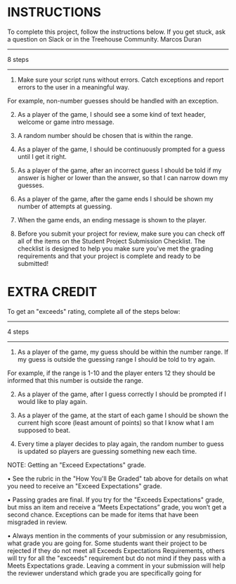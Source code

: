 # INSTRUCTIONS

To complete this project, follow the instructions below. If you get stuck, ask a question on Slack or in the Treehouse Community.
Marcos Duran

---

8 steps

---

1. Make sure your script runs without errors. Catch exceptions and report errors to the user in a meaningful way.

For example, non-number guesses should be handled with an exception.

2. As a player of the game, I should see a some kind of text header, welcome or game intro message.

3. A random number should be chosen that is within the range.

4. As a player of the game, I should be continuously prompted for a guess until I get it right.

5. As a player of the game, after an incorrect guess I should be told if my answer is higher or lower than the answer, so that I can narrow down my guesses.

6. As a player of the game, after the game ends I should be shown my number of attempts at guessing.

7. When the game ends, an ending message is shown to the player.

8. Before you submit your project for review, make sure you can check off all of the items on the Student Project Submission Checklist. The checklist is designed to help you make sure you’ve met the grading requirements and that your project is complete and ready to be submitted!

# EXTRA CREDIT

To get an "exceeds" rating, complete all of the steps below:

---

4 steps

---

1. As a player of the game, my guess should be within the number range. If my guess is outside the guessing range I should be told to try again.

For example, if the range is 1-10 and the player enters 12 they should be informed that this number is outside the range.

2. As a player of the game, after I guess correctly I should be prompted if I would like to play again.

3. As a player of the game, at the start of each game I should be shown the current high score (least amount of points) so that I know what I am supposed to beat.

4. Every time a player decides to play again, the random number to guess is updated so players are guessing something new each time.

NOTE: Getting an "Exceed Expectations" grade.

• See the rubric in the "How You'll Be Graded" tab above for details on what you need to receive an "Exceed Expectations" grade.

• Passing grades are final. If you try for the "Exceeds Expectations" grade, but miss an item and receive a “Meets Expectations” grade, you won’t get a second chance. Exceptions can be made for items that have been misgraded in review.

• Always mention in the comments of your submission or any resubmission, what grade you are going for. Some students want their project to be rejected if they do not meet all Exceeds Expectations Requirements, others will try for all the "exceeds" requirement but do not mind if they pass with a Meets Expectations grade. Leaving a comment in your submission will help the reviewer understand which grade you are specifically going for
